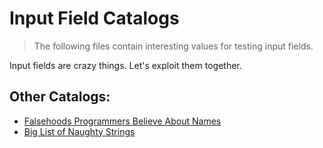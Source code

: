 # Input Field Catalogs

> The following files contain interesting values for testing input fields.

Input fields are crazy things. Let's exploit them together.

## Other Catalogs:

* [Falsehoods Programmers Believe About Names](http://www.kalzumeus.com/2010/06/17/falsehoods-programmers-believe-about-names/)
* [Big List of Naughty Strings](https://github.com/minimaxir/big-list-of-naughty-strings)

